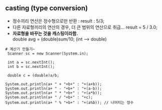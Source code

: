 ## casting (type conversion)
- 정수끼리 연산은 정수형으로만 반환 : result : 5/3;
- 다른 자료형끼리의 연산의 경우, 더 큰 범위의 연산으로 취급... result = 5 / 3.0;
- **자료형을 바꾸는 것을 캐스팅이라함.**  
double avg = (double)sum/10; (int --> double)
  
```
# 계산기 만들기~  
 Scanner sc = new Scanner(System.in);
       
 int a = sc.nextInt();  
 int b = sc.nextInt(); 

 double c = (double)a/b;
       
System.out.println(a+ " + "+b+" : "+(a+b));
System.out.println(a+ " - "+b+" : "+(a-b));
System.out.println(a+ " * "+b+" : "+(a*b));
System.out.println(a+ " / "+b+" : "+c);
System.out.println(a+ " % "+b+" : "+(a%b)); // 나머지는 정수 
```
 
